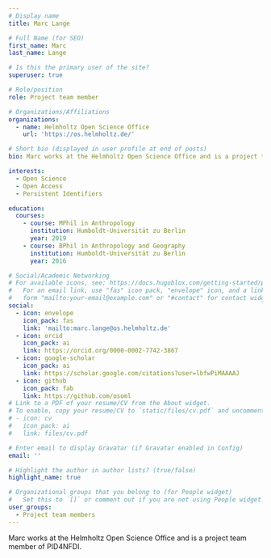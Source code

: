```yaml
---
# Display name
title: Marc Lange

# Full Name (for SEO)
first_name: Marc
last_name: Lange

# Is this the primary user of the site?
superuser: true

# Role/position
role: Project team member

# Organizations/Affiliations
organizations:
  - name: Helmholtz Open Science Office
    url: 'https://os.helmholtz.de/'

# Short bio (displayed in user profile at end of posts)
bio: Marc works at the Helmholtz Open Science Office and is a project team member of PID4NFDI.

interests:
  - Open Science
  - Open Access
  - Persistent Identifiers

education:
  courses:
    - course: MPhil in Anthropology
      institution: Humboldt-Universität zu Berlin
      year: 2019
    - course: BPhil in Anthropology and Geography
      institution: Humboldt-Universität zu Berlin
      year: 2016

# Social/Academic Networking
# For available icons, see: https://docs.hugoblox.com/getting-started/page-builder/#icons
#   For an email link, use "fas" icon pack, "envelope" icon, and a link in the
#   form "mailto:your-email@example.com" or "#contact" for contact widget.
social:
  - icon: envelope
    icon_pack: fas
    link: 'mailto:marc.lange@os.helmholtz.de'
  - icon: orcid
    icon_pack: ai
    link: https://orcid.org/0000-0002-7742-3867
  - icon: google-scholar
    icon_pack: ai
    link: https://scholar.google.com/citations?user=lbfwPiMAAAAJ
  - icon: github
    icon_pack: fab
    link: https://github.com/osoml
# Link to a PDF of your resume/CV from the About widget.
# To enable, copy your resume/CV to `static/files/cv.pdf` and uncomment the lines below.
# - icon: cv
#   icon_pack: ai
#   link: files/cv.pdf

# Enter email to display Gravatar (if Gravatar enabled in Config)
email: ''

# Highlight the author in author lists? (true/false)
highlight_name: true

# Organizational groups that you belong to (for People widget)
#   Set this to `[]` or comment out if you are not using People widget.
user_groups:
  - Project team members
---
```


Marc works at the Helmholtz Open Science Office and is a project team member of PID4NFDI.
